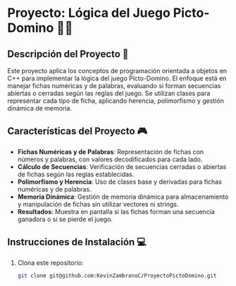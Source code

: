 # Proyecto: Lógica del Juego Picto-Domino 🎲🧩

## Descripción del Proyecto 📝
Este proyecto aplica los conceptos de programación orientada a objetos en C++ para implementar la lógica del juego Picto-Domino. El enfoque está en manejar fichas numéricas y de palabras, evaluando si forman secuencias abiertas o cerradas según las reglas del juego. Se utilizan clases para representar cada tipo de ficha, aplicando herencia, polimorfismo y gestión dinámica de memoria.

## Características del Proyecto 🎮
- **Fichas Numéricas y de Palabras**: Representación de fichas con números y palabras, con valores decodificados para cada lado.
- **Cálculo de Secuencias**: Verificación de secuencias cerradas o abiertas de fichas según las reglas establecidas.
- **Polimorfismo y Herencia**: Uso de clases base y derivadas para fichas numéricas y de palabras.
- **Memoria Dinámica**: Gestión de memoria dinámica para almacenamiento y manipulación de fichas sin utilizar vectores ni strings.
- **Resultados**: Muestra en pantalla si las fichas forman una secuencia ganadora o si se pierde el juego.

## Instrucciones de Instalación 💻
1. Clona este repositorio:
   ```bash
   git clone git@github.com:KevinZambranoC/ProyectoPictoDomino.git
